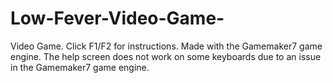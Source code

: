 # Low-Fever-Video-Game-
Video Game. 
Click F1/F2 for instructions.
Made with the Gamemaker7 game engine.
The help screen does not work on some keyboards due to an issue in the Gamemaker7 game engine.
